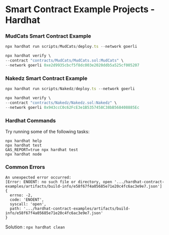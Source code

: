 # Smart Contract Example Projects - Hardhat

### MudCats Smart Contract Example
```ts
npx hardhat run scripts/MudCats/deploy.ts --network goerli

npx hardhat verify \
--contract "contracts/MudCats/MudCats.sol:MudCats" \
--network goerli 0xe2d9935cbcf5f8dc003e2020ddb5a525cf005207
```

### Nakedz Smart Contract Example
```ts
npx hardhat run scripts/Nakedz/deploy.ts --network goerli

npx hardhat verify \
--contract "contracts/Nakedz/Nakedz.sol:Nakedz" \
--network goerli 0x943ccC0c62FcE3e1B5357458C38bB568408885Ec
```

### Hardhat Commands
Try running some of the following tasks:

```shell
npx hardhat help
npx hardhat test
GAS_REPORT=true npx hardhat test
npx hardhat node
```


### Common Errors

```shell
An unexpected error occurred:
[Error: ENOENT: no such file or directory, open '.../hardhat-contract-examples/artifacts/build-info/e58f67f4a05685e71e20c4fc6ac3e9e7.json'] {
  errno: -2,
  code: 'ENOENT',
  syscall: 'open',
  path: '.../hardhat-contract-examples/artifacts/build-info/e58f67f4a05685e71e20c4fc6ac3e9e7.json'
}
```

Solution : `npx hardhat clean`